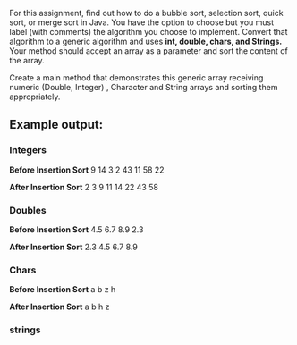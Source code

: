 For this assignment, find out how to do a bubble sort, selection sort, quick sort, or merge sort in Java. You have the option to choose but you must label (with comments) the algorithm you choose to implement. Convert that algorithm to a generic algorithm and uses **int, double, chars, and Strings.** Your method should accept an array as a parameter and sort the content of the array.  

Create a main method that demonstrates this generic array receiving numeric (Double, Integer) , Character and String arrays and sorting them appropriately.

## Example output:

### Integers

**Before Insertion Sort**
9 14 3 2 43 11 58 22

**After Insertion Sort**
2 3 9 11 14 22 43 58

### Doubles
**Before Insertion Sort**
4.5 6.7 8.9 2.3

**After Insertion Sort**
2.3 4.5 6.7 8.9

### Chars
**Before Insertion Sort**
a b z h

**After Insertion Sort**
a b h z

### strings
